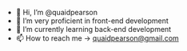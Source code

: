 - 👋 Hi, I’m @quaidpearson
- 👀 I’m very proficient in front-end development
- 🌱 I’m currently learning back-end development
- 📫 How to reach me → quaidpearson@gmail.com

<!---
quaidpearson/quaidpearson is a ✨ special ✨ repository because its `README.md` (this file) appears on your GitHub profile.
You can click the Preview link to take a look at your changes.
--->
